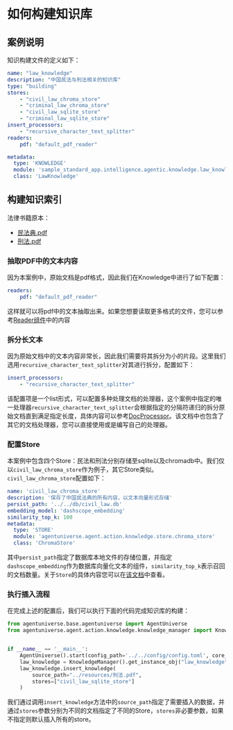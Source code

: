 # 如何构建知识库

## 案例说明
知识构建文件的定义如下：
```yaml
name: "law_knowledge"
description: "中国民法与刑法相关的知识库"
type: "building"
stores:
    - "civil_law_chroma_store"
    - "criminal_law_chroma_store"
    - "civil_law_sqlite_store"
    - "criminal_law_sqlite_store"
insert_processors:
    - "recursive_character_text_splitter"
readers:
    pdf: "default_pdf_reader"

metadata:
  type: 'KNOWLEDGE'
  module: 'sample_standard_app.intelligence.agentic.knowledge.law_knowledge'
  class: 'LawKnowledge'
```

## 构建知识索引

法律书籍原本：
- [民法典.pdf](../../../../../examples/sample_apps/rag_app/intelligence/agentic/knowledge/raw_knowledge_file/民法典.pdf)
- [刑法.pdf](../../../../../examples/sample_apps/rag_app/intelligence/agentic/knowledge/raw_knowledge_file/刑法.pdf)

### 抽取PDF中的文本内容
因为本案例中，原始文档是pdf格式，因此我们在Knowledge中进行了如下配置：
```yaml
readers:
    pdf: "default_pdf_reader"
```
这样就可以将pdf中的文本抽取出来。如果您想要读取更多格式的文件，您可以参考[Reader组件](../../In-Depth_Guides/原理介绍/知识/Reader.md)中的内容

### 拆分长文本
因为原始文档中的文本内容非常长，因此我们需要将其拆分为小的片段。这里我们选用`recursive_character_text_splitter`对其进行拆分，配置如下：
```yaml
insert_processors:
    - "recursive_character_text_splitter"
```
该配置项是一个list形式，可以配置多种处理文档的处理器，这个案例中指定的唯一处理器`recursive_character_text_splitter`会根据指定的分隔符递归的拆分原始文档直到满足指定长度，具体内容可以参考[DocProcessor](../../In-Depth_Guides/原理介绍/知识/DocProcessor.md)。该文档中也包含了其它的文档处理器，您可以直接使用或是编写自己的处理器。

### 配置Store
本案例中包含四个Store：民法和刑法分别存储至sqlite以及chromadb中。我们仅以`civil_law_chroma_store`作为例子，其它Store类似。  
`civil_law_chroma_store`配置如下：
```yaml
name: 'civil_law_chroma_store'
description: '保存了中国民法典的所有内容，以文本向量形式存储'
persist_path: '../../db/civil_law.db'
embedding_model: 'dashscope_embedding'
similarity_top_k: 100
metadata:
  type: 'STORE'
  module: 'agentuniverse.agent.action.knowledge.store.chroma_store'
  class: 'ChromaStore'
```

其中`persist_path`指定了数据库本地文件的存储位置，并指定`dashscope_embedding`作为数据库向量化文本的组件，`similarity_top_k`表示召回的文档数量。关于`Store`的具体内容您可以在[该文档](../../In-Depth_Guides/原理介绍/知识/Store.md)中查看。

### 执行插入流程
在完成上述的配置后，我们可以执行下面的代码完成知识库的构建：
```python
from agentuniverse.base.agentuniverse import AgentUniverse
from agentuniverse.agent.action.knowledge.knowledge_manager import KnowledgeManager


if __name__ == '__main__':
    AgentUniverse().start(config_path='../../config/config.toml', core_mode=True)
    law_knowledge = KnowledgeManager().get_instance_obj("law_knowledge")
    law_knowledge.insert_knowledge(
        source_path="../resources/刑法.pdf",
        stores=["civil_law_sqlite_store"]
    )
```
我们通过调用`insert_knowledge`方法中的`source_path`指定了需要插入的数据，并通过`stores`参数分别为不同的文档指定了不同的Store，`stores`非必要参数，如果不指定则默认插入所有的store。